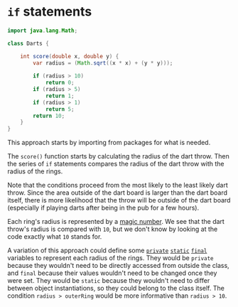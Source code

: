 # `if`  statements

```java
import java.lang.Math;

class Darts {

    int score(double x, double y) {
        var radius = (Math.sqrt((x * x) + (y * y)));
        
        if (radius > 10)
            return 0;
        if (radius > 5)
            return 1;
        if (radius > 1)
            return 5;
        return 10;
    }
}
```

This approach starts by importing from packages for what is needed.

The `score()` function starts by calculating the radius of the dart throw.
Then the series of `if` statements compares the radius of the dart throw with the radius of the rings.

Note that the conditions proceed from the most likely to the least likely dart throw.
Since the area outside of the dart board is larger than the dart board itself,
there is more likelihood that the throw will be outside of the dart board
(especially if playing darts after being in the pub for a few hours).

Each ring's radius is represented by a [magic number][magic-numbers].
We see that the dart throw's radius is compared with `10`, but we don't know by looking at the code exactly what `10` stands for.

A variation of this approach could define some [`private`][private] [`static`][static] [`final`][final] variables to represent
each radius of the rings.
They would be `private` because they wouldn't need to be directly accessed from outside the class, and `final`
because their values wouldn't need to be changed once they were set.
They would be `static` because they wouldn't need to differ between object instantiations, so they could belong to the class itself.
The condition `radius > outerRing` would be more informative than `radius > 10`.

[magic-numbers]: https://en.wikipedia.org/wiki/Magic_number_(programming)
[private]: https://en.wikibooks.org/wiki/Java_Programming/Keywords/private
[final]: https://en.wikibooks.org/wiki/Java_Programming/Keywords/final
[static]: https://en.wikibooks.org/wiki/Java_Programming/Keywords/static
